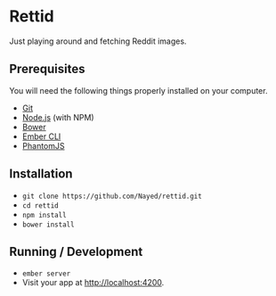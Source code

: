 # Rettid

Just playing around and fetching Reddit images.

## Prerequisites

You will need the following things properly installed on your computer.

* [Git](http://git-scm.com/)
* [Node.js](http://nodejs.org/) (with NPM)
* [Bower](http://bower.io/)
* [Ember CLI](http://www.ember-cli.com/)
* [PhantomJS](http://phantomjs.org/)

## Installation

* `git clone https://github.com/Nayed/rettid.git`
* `cd rettid`
* `npm install`
* `bower install`

## Running / Development

* `ember server`
* Visit your app at [http://localhost:4200](http://localhost:4200).
